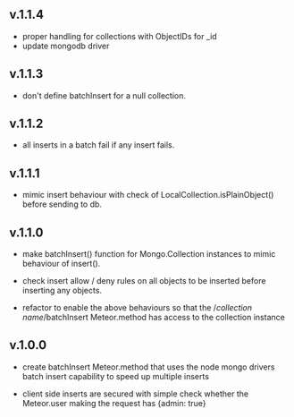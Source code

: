 ## v.1.1.4
* proper handling for collections with ObjectIDs for _id
* update mongodb driver

## v.1.1.3
* don't define batchInsert for a null collection.

## v.1.1.2
* all inserts in a batch fail if any insert fails.

## v.1.1.1

* mimic insert behaviour with check of LocalCollection.isPlainObject() before sending to db.

## v.1.1.0

* make batchInsert() function for Mongo.Collection instances to mimic behaviour of insert().

* check insert allow / deny rules on all objects to be inserted before inserting any objects.

* refactor to enable the above behaviours so that the /*collection name*/batchInsert Meteor.method has access to the collection instance

## v.1.0.0

* create batchInsert Meteor.method that uses the node mongo drivers batch insert capability to speed up multiple inserts

* client side inserts are secured with simple check whether the Meteor.user making the request has {admin: true}
